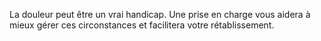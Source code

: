 La douleur peut être un vrai handicap. Une prise en charge vous aidera à mieux gérer ces circonstances et facilitera votre rétablissement.
